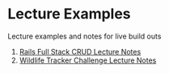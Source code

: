 # Lecture Examples
Lecture examples and notes for live build outs

1. [Rails Full Stack CRUD Lecture Notes](./rails-fullstack-crud)
2. [Wildlife Tracker Challenge Lecture Notes](./postman-api-crud-buildout)
